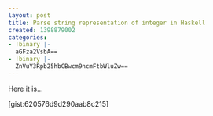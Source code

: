 ```yaml
---
layout: post
title: Parse string representation of integer in Haskell
created: 1398879002
categories:
- !binary |-
  aGFza2VsbA==
- !binary |-
  ZnVuY3Rpb25hbCBwcm9ncmFtbWluZw==
---
```

Here it is...

[gist:620576d9d290aab8c215]

